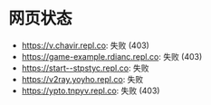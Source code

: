 # 网页状态
- https://v.chavir.repl.co: 失败 (403)
- https://game-example.rdianc.repl.co: 失败 (403)
- https://start--stpstyc.repl.co: 失败
- https://v2ray.yoyho.repl.co: 失败
- https://ypto.tnpyv.repl.co: 失败 (403)

